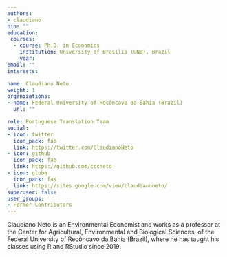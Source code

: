 ```yaml
---
authors:
- claudiano
bio: ""
education: 
 courses:
  - course: Ph.D. in Economics 
    institution: University of Brasilia (UNB), Brazil
    year: 
email: ""
interests:

name: Claudiano Neto 
weight: 1
organizations:
- name: Federal University of Recôncavo da Bahia (Brazil)
  url: ""

role: Portuguese Translation Team 
social:
- icon: twitter
  icon_pack: fab
  link: https://twitter.com/ClaudianoNeto
- icon: github
  icon_pack: fab
  link: https://github.com/cccneto 
- icon: globe
  icon_pack: fas
  link: https://sites.google.com/view/claudianoneto/ 
superuser: false
user_groups:
- Former Contributors
---
```


Claudiano Neto is an Environmental Economist and works as a professor at the Center for Agricultural, Environmental and Biological Sciences, of the Federal University of Recôncavo da Bahia (Brazil), where he has taught his classes using R and RStudio since 2019. 
